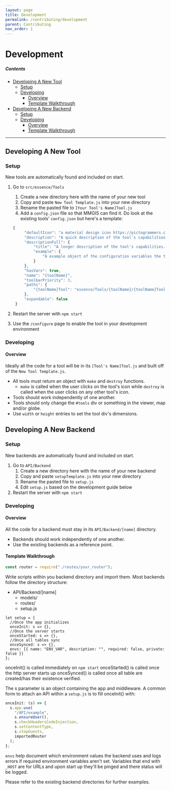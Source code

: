 ```yaml
---
layout: page
title: Development
permalink: /contributing/development
parent: Contributing
nav_order: 1
---
```


# Development

##### Contents

- [Developing A New Tool](#developing-a-new-tool)
  - [Setup](#setup)
  - [Developing](#developing)
    - [Overview](#overview)
    - [Template Walkthrough](#template-walkthrough)
- [Developing A New Backend](#developing-a-new-tool)
  - [Setup](#setup)
  - [Developing](#developing)
    - [Overview](#overview)
    - [Template Walkthrough](#template-walkthrough)

---

## Developing A New Tool

### Setup

New tools are automatically found and included on start.

1. Go to `src/essence/Tools`

   1. Create a new directory here with the name of your new tool
   1. Copy and paste `New Tool Template.js` into your new directory
   1. Rename the pasted file to `[Your Tool's Name]Tool.js`
   1. Add a `config.json` file so that MMGIS can find it. Do look at the existing tools' `config.json` but here's a template:

   ```javascript
   {
        "defaultIcon": "a material design icon https://pictogrammers.com/library/mdi/ identifier",
        "description": "A quick description of the tool's capabilities.",
        "descriptionFull": {
            "title": "A longer description of the tool's capabilities.",
            "example": {
                "A example object of the configuration variables the tool accepts": "value"
            }
        },
        "hasVars": true,
        "name": "{toolName}",
        "toolbarPriority": 3,
        "paths": {
            "{toolName}Tool": "essence/Tools/{toolName}/{toolName}Tool"
        },
        "expandable": false
    }

   ```

1. Restart the server with `npm start`

1. Use the `/configure` page to enable the tool in your development environment

### Developing

#### Overview

Ideally all the code for a tool will be in its `[Tool's Name]Tool.js` and built off of the `New Tool Template.js`.

- All tools must return an object with `make` and `destroy` functions.
  - `make` is called when the user clicks on the tool's icon while `destroy` is called when the user clicks on any other tool's icon.
- Tools should work independently of one another.
- Tools should only change the `#tools` div or something in the viewer, map and/or globe.
- Use `width` or `height` entries to set the tool div's dimensions.

## Developing A New Backend

### Setup

New backends are automatically found and included on start.

1. Go to `API/Backend`
   1. Create a new directory here with the name of your new backend
   1. Copy and paste `setupTemplate.js` into your new directory
   1. Rename the pasted file to `setup.js`
   1. Edit `setup.js` based on the development guide below
1. Restart the server with `npm start`

### Developing

#### Overview

All the code for a backend must stay in its `API/Backend/[name]` directory.

- Backends should work independently of one another.
- Use the existing backends as a reference point.

#### Template Walkthrough

```javascript
const router = require("./routes/your_router");
```

Write scripts within you backend directory and import them. Most backends follow the directory structure:

- API/Backend/[name]
  - models/
  - routes/
  - setup.js

```
let setup = {
  //Once the app initializes
  onceInit: s => {},
  //Once the server starts
  onceStarted: s => {},
  //Once all tables sync
  onceSynced: s => {},
  envs: [{ name: "ENV_VAR", description: "", required: false, private: false }]
};
```

onceInit() is called immediately on `npm start`
onceStarted() is called once the http server starts up
onceSynced() is called once all table are created/has their existence verified.

The s parameter is an object containing the app and middleware. A common form to attach an API within a `setup.js` is to fill onceInit() with:

```javascript
onceInit: (s) => {
  s.app.use(
    "/API/example",
    s.ensureUser(),
    s.checkHeadersCodeInjection,
    s.setContentType,
    s.stopGuests,
    importedRouter
  );
};
```

`envs` help document which environment values the backend uses and logs errors if required environment variables aren't set. Variables that end with `_HOST` are for URLs and upon start up they'll be pinged and there status will be logged.

Please refer to the existing backend directories for further examples.
